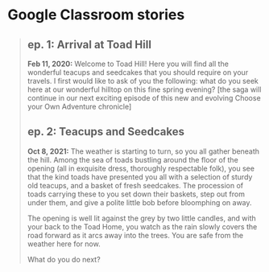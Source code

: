 # Google Classroom stories

> ## ep. 1: Arrival at Toad Hill
> __Feb 11, 2020:__
> Welcome to Toad Hill! Here you will find all the wonderful teacups and seedcakes that you should require on your travels. I first would like to ask of you the following: what do you seek here at our wonderful hilltop on this fine spring evening? [the saga will continue in our next exciting episode of this new and evolving Choose your Own Adventure chronicle]
>
> ## ep. 2: Teacups and Seedcakes
> __Oct 8, 2021:__
> The weather is starting to turn, so you all gather beneath the hill. Among the sea of toads bustling around the floor of the opening (all in exquisite dress, thoroughly respectable folk), you see that the kind toads have presented you all with a selection of sturdy old teacups, and a basket of fresh seedcakes. The procession of toads carrying these to you set down their baskets, step out from under them, and give a polite little bob before bloomphing on away.
>
> The opening is well lit against the grey by two little candles, and with your back to the Toad Home, you watch as the rain slowly covers the road forward as it arcs away into the trees. You are safe from the weather here for now.
>
> What do you do next?